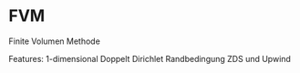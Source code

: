 # FVM
Finite Volumen Methode

Features:
1-dimensional
Doppelt Dirichlet Randbedingung
ZDS und Upwind
